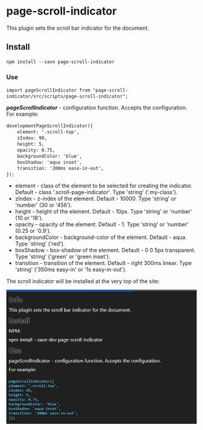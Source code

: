 # page-scroll-indicator

This plugin sets the scroll bar indicator for the document.

## Install
    npm install --save page-scroll-indicator
    
### Use
    import pageScrollIndicator from "page-scroll-indicator/src/scripts/page-scroll-indicator";
___pageScrollIndicator___ - configuration function. Accepts the configuration. For example:

    developmentPageScrollIndicator({
        element: '.scroll-top',
        zIndex: 99,
        height: 5,
        opacity: 0.75,
        backgroundColor: 'blue',
        boxShadow: 'aqua inset',
        transition: '200ms ease-in-out',
    });
    
* element - class of the element to be selected for creating the indicator. Default - class '.scroll-page-indicator'. Type 'string' ('.my-class').
* zIndex - z-index of the element. Default - 10000. Type 'string' or 'number' (30 or '456').
* height - height of the element. Default - 10px. Type 'string' or 'number' (10 or '18').
* opacity - opacity of the element. Default - 1. Type 'string' or 'number' (0.25 or '0.9').
* backgroundColor - background-color of the element. Default - aqua. Type 'string' ('red').
* boxShadow - box-shadow of the element. Default - 0 0 5px transparent. Type 'string' ('green' or 'green inset').
* transition - transition of the element. Default - right 300ms linear. Type 'string' ('350ms easy-in' or '1s easy-in-out').

The scroll indicator will be installed at the very top of the site:

![Альтернативный текст](https://github.com/DenisLopatin/page-scroll-indicator/blob/main/src/image/scroll-page-indicator.jpg?raw=true)
